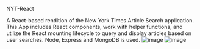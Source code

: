 NYT-React

A React-based rendition of the New York Times Article Search application. This App includes React components, work with helper functions, and utilize the React mounting lifecycle to query and display articles based on user searches. Node, Express and MongoDB is used.
![image](https://user-images.githubusercontent.com/27830803/29738829-4bc37c1e-89e3-11e7-85a2-4d70dd874a9b.png)
![image](https://user-images.githubusercontent.com/27830803/29738859-347f0194-89e4-11e7-8e2c-520384c1dab7.png)
